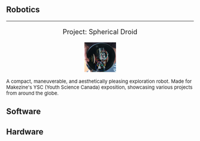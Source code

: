 <h2> Robotics </h2>
<hr>
<div content class="projects">
  <div content>
    <p style="font-size:18px" align="center"> Project: Spherical Droid </p>
    <p align="center"> <img src="/assets/psd.jpg" width="85" height="80"> </p>
  </div>
  <div content>
    <p style="font-size:13px"> A compact, maneuverable, and aesthetically pleasing exploration robot. Made for Makezine's YSC (Youth Science Canada) exposition, showcasing various projects from around the globe. </p>
  </div>
</div>

<h2> Software </h2>
<h2> Hardware </h2>
